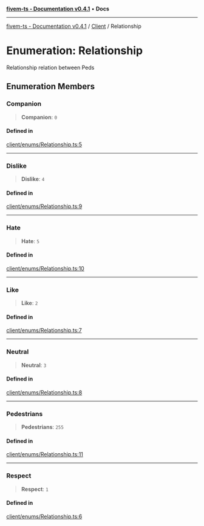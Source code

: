 [**fivem-ts - Documentation v0.4.1**](../../../README.md) • **Docs**

***

[fivem-ts - Documentation v0.4.1](../../../README.md) / [Client](../README.md) / Relationship

# Enumeration: Relationship

Relationship relation between Peds

## Enumeration Members

### Companion

> **Companion**: `0`

#### Defined in

[client/enums/Relationship.ts:5](https://github.com/Purpose-Dev/fivem-ts/blob/af9f57481b70813a163451854c2103aaaed13195/src/client/enums/Relationship.ts#L5)

***

### Dislike

> **Dislike**: `4`

#### Defined in

[client/enums/Relationship.ts:9](https://github.com/Purpose-Dev/fivem-ts/blob/af9f57481b70813a163451854c2103aaaed13195/src/client/enums/Relationship.ts#L9)

***

### Hate

> **Hate**: `5`

#### Defined in

[client/enums/Relationship.ts:10](https://github.com/Purpose-Dev/fivem-ts/blob/af9f57481b70813a163451854c2103aaaed13195/src/client/enums/Relationship.ts#L10)

***

### Like

> **Like**: `2`

#### Defined in

[client/enums/Relationship.ts:7](https://github.com/Purpose-Dev/fivem-ts/blob/af9f57481b70813a163451854c2103aaaed13195/src/client/enums/Relationship.ts#L7)

***

### Neutral

> **Neutral**: `3`

#### Defined in

[client/enums/Relationship.ts:8](https://github.com/Purpose-Dev/fivem-ts/blob/af9f57481b70813a163451854c2103aaaed13195/src/client/enums/Relationship.ts#L8)

***

### Pedestrians

> **Pedestrians**: `255`

#### Defined in

[client/enums/Relationship.ts:11](https://github.com/Purpose-Dev/fivem-ts/blob/af9f57481b70813a163451854c2103aaaed13195/src/client/enums/Relationship.ts#L11)

***

### Respect

> **Respect**: `1`

#### Defined in

[client/enums/Relationship.ts:6](https://github.com/Purpose-Dev/fivem-ts/blob/af9f57481b70813a163451854c2103aaaed13195/src/client/enums/Relationship.ts#L6)
